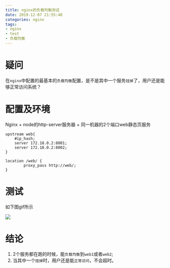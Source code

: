 ```yaml
---
title: nginx的负载均衡测试
date: 2019-12-07 21:55:40
categories: nginx
tags:
- nginx
- test
- 负载均衡
---
```


# 疑问
在`nginx`中配置的最基本的`负载均衡`配置，是不是其中一个服务`挂掉`了，用户还是能够正常访问系统？

# 配置及环境
Nginx + node的http-server服务器 + 同一机器的2个端口web静态页服务
``` nginx
upstream web{
    #ip_hash;
    server 172.18.0.2:8001;
    server 172.18.0.2:8002;
}
```
<!--more-->
``` nginx
location /web/ {
        proxy_pass http://web/;
}
```

# 测试
如下图gif所示

![](https://mangomei.oss-cn-shenzhen.aliyuncs.com/gif/nginx%2Bhttp-server%2Bupstream%2Btest.gif)

# 结论
1. 2个服务都在跑的时候，能`负载均衡`到`web1`或者`web2`;
2. 当其中一个`挂掉`时，用户还是能`正常访问`，不会超时。


